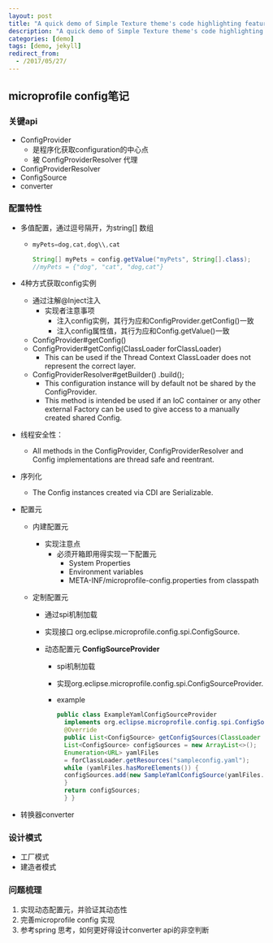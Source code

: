 ```yaml
---
layout: post
title: "A quick demo of Simple Texture theme's code highlighting features"
description: "A quick demo of Simple Texture theme's code highlighting features"
categories: [demo]
tags: [demo, jekyll]
redirect_from:
  - /2017/05/27/
---
```




## microprofile config笔记



### 关键api

* ConfigProvider
  * 是程序化获取configuration的中心点
  * 被 ConfigProviderResolver 代理
* ConfigProviderResolver
* ConfigSource
* converter





### 配置特性

* 多值配置，通过逗号隔开，为string[] 数组

  * ``` java
    myPets=dog,cat,dog\\,cat
    
    String[] myPets = config.getValue("myPets", String[].class);
    //myPets = {"dog", "cat", "dog,cat"}
    ```

* 4种方式获取config实例

  * 通过注解@Inject注入
    * 实现者注意事项
      * 注入config实例，其行为应和ConfigProvider.getConfig()一致
      * 注入config属性值，其行为应和Config.getValue()一致
  * ConfigProvider#getConfig()
  * ConfigProvider#getConfig(ClassLoader forClassLoader)
    *  This can be used if the Thread Context ClassLoader does not represent the correct layer.
  * ConfigProviderResolver#getBuilder() .build();
    * This configuration instance will by default not be shared by the ConfigProvider.
    *  This method is intended be used if an IoC container or any other external Factory can be used to give access to a manually created shared Config. 

* 线程安全性：

  * All methods in the ConfigProvider, ConfigProviderResolver and Config implementations are thread safe and reentrant.

* 序列化

  * The Config instances created via CDI are Serializable.

* 配置元

  * 内建配置元

    * 实现注意点
      * 必须开箱即用得实现一下配置元
        * System Properties
        * Environment variables
        * META-INF/microprofile-config.properties from classpath

  * 定制配置元

    * 通过spi机制加载

    * 实现接口 org.eclipse.microprofile.config.spi.ConfigSource.

    * 动态配置元 **ConfigSourceProvider**

      * spi机制加载

      * 实现org.eclipse.microprofile.config.spi.ConfigSourceProvider.

      * example

        ```java
        public class ExampleYamlConfigSourceProvider
          implements org.eclipse.microprofile.config.spi.ConfigSourceProvider {
          @Override
          public List<ConfigSource> getConfigSources(ClassLoader forClassLoader) {
          List<ConfigSource> configSources = new ArrayList<>();
          Enumeration<URL> yamlFiles
          = forClassLoader.getResources("sampleconfig.yaml");
          while (yamlFiles.hasMoreElements()) {
          configSources.add(new SampleYamlConfigSource(yamlFiles.nextElement()));
          }
          return configSources;
          } }
        ```

* 转换器converter

  

### 设计模式

* 工厂模式
* 建造者模式







### 问题梳理

1. 实现动态配置元，并验证其动态性
2. 完善microprofile config 实现
3. 参考spring 思考，如何更好得设计converter api的非空判断